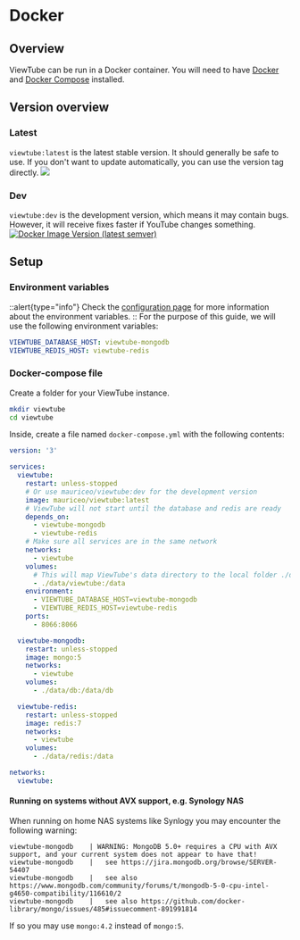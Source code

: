 # Docker
<!-- An overview for the docker installation -->

## Overview

ViewTube can be run in a Docker container. You will need to have [Docker](https://docs.docker.com/get-docker/) and [Docker Compose](https://docs.docker.com/compose/install/) installed.

## Version overview

### Latest

`viewtube:latest` is the latest stable version. It should generally be safe to use. If you don't want to update automatically, you can use the version tag directly.
<a href="https://hub.docker.com/r/mauriceo/viewtube">
<img src="https://img.shields.io/docker/v/mauriceo/viewtube/latest?label=latest&logo=docker&sort=semver" />
</a>

### Dev

`viewtube:dev` is the development version, which means it may contain bugs. However, it will receive fixes faster if YouTube changes something.
[![Docker Image Version (latest semver)](https://img.shields.io/docker/v/mauriceo/viewtube/dev?label=dev&logo=docker&sort=semver)](https://hub.docker.com/r/mauriceo/viewtube)

## Setup

### Environment variables

::alert{type="info"}
Check the [configuration page](/installation/configuration) for more information about the environment variables.
::
For the purpose of this guide, we will use the following environment variables:

```yaml
VIEWTUBE_DATABASE_HOST: viewtube-mongodb
VIEWTUBE_REDIS_HOST: viewtube-redis
```

### Docker-compose file

Create a folder for your ViewTube instance.

```bash
mkdir viewtube
cd viewtube
```

Inside, create a file named `docker-compose.yml` with the following contents:

```yaml
version: '3'

services:
  viewtube:
    restart: unless-stopped
    # Or use mauriceo/viewtube:dev for the development version
    image: mauriceo/viewtube:latest
    # ViewTube will not start until the database and redis are ready
    depends_on:
      - viewtube-mongodb
      - viewtube-redis
    # Make sure all services are in the same network
    networks:
      - viewtube
    volumes:
      # This will map ViewTube's data directory to the local folder ./data/viewtube/
      - ./data/viewtube:/data
    environment:
      - VIEWTUBE_DATABASE_HOST=viewtube-mongodb
      - VIEWTUBE_REDIS_HOST=viewtube-redis
    ports:
      - 8066:8066

  viewtube-mongodb:
    restart: unless-stopped
    image: mongo:5
    networks:
      - viewtube
    volumes:
      - ./data/db:/data/db

  viewtube-redis:
    restart: unless-stopped
    image: redis:7
    networks:
      - viewtube
    volumes:
      - ./data/redis:/data

networks:
  viewtube:
```

#### Running on systems without AVX support, e.g. Synology NAS

When running on home NAS systems like Synlogy you may encounter the following warning:

```
viewtube-mongodb    | WARNING: MongoDB 5.0+ requires a CPU with AVX support, and your current system does not appear to have that!
viewtube-mongodb    |   see https://jira.mongodb.org/browse/SERVER-54407
viewtube-mongodb    |   see also https://www.mongodb.com/community/forums/t/mongodb-5-0-cpu-intel-g4650-compatibility/116610/2
viewtube-mongodb    |   see also https://github.com/docker-library/mongo/issues/485#issuecomment-891991814
```

If so you may use `mongo:4.2` instead of `mongo:5`.

